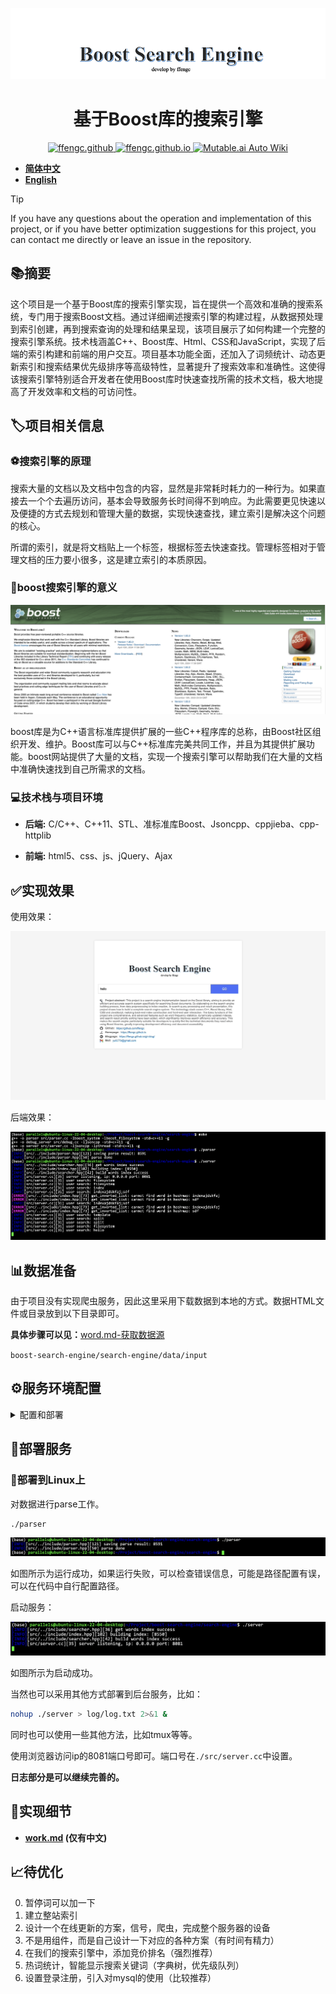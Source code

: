 ![](./assets/boost-search-engine.png)

<div align="center">

# 基于Boost库的搜索引擎

<a href="https://github.com/ffengc">
    <img src="https://img.shields.io/static/v1?label=Github&message=ffengc&color=blue" alt="ffengc.github">
</a>
<a href="https://ffengc.github.io">
    <img src="https://img.shields.io/static/v1?label=Page&message=ffengc.github.io&color=red" alt="ffengc.github.io">
</a>
<a href="https://ffengc.github.io/gh-blog/">
    <img src="https://img.shields.io/static/v1?label=Blog&message=Blog Page&color=brightgreen" alt="Mutable.ai Auto Wiki">
</a>

</div>

- **[简体中文](./README-cn.md)**
- **[English](./README.md)**

> [!TIP]
> If you have any questions about the operation and implementation of this project, or if you have better optimization suggestions for this project, you can contact me directly or leave an issue in the repository.

## 📚摘要

这个项目是一个基于Boost库的搜索引擎实现，旨在提供一个高效和准确的搜索系统，专门用于搜索Boost文档。通过详细阐述搜索引擎的构建过程，从数据预处理到索引创建，再到搜索查询的处理和结果呈现，该项目展示了如何构建一个完整的搜索引擎系统。技术栈涵盖C++、Boost库、Html、CSS和JavaScript，实现了后端的索引构建和前端的用户交互。项目基本功能全面，还加入了词频统计、动态更新索引和搜索结果优先级排序等高级特性，显著提升了搜索效率和准确性。这使得该搜索引擎特别适合开发者在使用Boost库时快速查找所需的技术文档，极大地提高了开发效率和文档的可访问性。

## 🏷️项目相关信息

### ⚽️搜索引擎的原理

搜索大量的文档以及文档中包含的内容，显然是非常耗时耗力的一种行为。如果直接去一个个去遍历访问，基本会导致服务长时间得不到响应。为此需要更见快速以及便捷的方式去规划和管理大量的数据，实现快速查找，建立索引是解决这个问题的核心。

所谓的索引，就是将文档贴上一个标签，根据标签去快速查找。管理标签相对于管理文档的压力要小很多，这是建立索引的本质原因。


### 🚙boost搜索引擎的意义

![](./assets/1.png)

boost库是为C++语言标准库提供扩展的一些C++程序库的总称，由Boost社区组织开发、维护。Boost库可以与C++标准库完美共同工作，并且为其提供扩展功能。boost网站提供了大量的文档，实现一个搜索引擎可以帮助我们在大量的文档中准确快速找到自己所需求的文档。

### 💻技术栈与项目环境

- **后端:** C/C++、C++11、STL、准标准库Boost、Jsoncpp、cppjieba、cpp-httplib

- **前端:** html5、css、js、jQuery、Ajax

## ✅实现效果

使用效果：

![](./assets/effect.gif)

后端效果：

![](./assets/20.png)

## 📊数据准备

由于项目没有实现爬虫服务，因此这里采用下载数据到本地的方式。数据HTML文件或目录放到以下目录即可。

**具体步骤可以见：**[word.md-获取数据源](./work.md#获取数据源)

`boost-search-engine/search-engine/data/input`

## ⚙️服务环境配置

<details>
  <summary>配置和部署</summary>

### 环境配置

> [!NOTE]
> 我使用的环境是：`Linux ubuntu-linux-22-04-desktop 5.15.0-113-generic #123-Ubuntu SMP Mon Jun 10 08:16:46 UTC 2024 aarch64 aarch64 aarch64 GNU/Linux`


#### Windows

**安装CMake:**
   - 下载并安装CMake：[CMake官方下载页](https://cmake.org/download/)
   - 在安装时选择"Add CMake to the system PATH for all users"或者"Add CMake to the system PATH for current user"。

**安装Visual Studio:**
   - 安装Visual Studio 2019或更高版本，确保包括C++开发工具。
   - 下载地址：[Visual Studio官方下载页](https://visualstudio.microsoft.com/downloads/)

**安装Boost库:**
   - 下载Boost：[Boost官方下载页](https://www.boost.org/users/download/)
   - 解压到一个目录，例如`C:\Libraries\boost_1_75_0`
   - 打开命令提示符，运行以下命令：
     ```
     cd C:\Libraries\boost_1_75_0
     .\bootstrap.bat
     .\b2.exe
     ```
   - 设置环境变量，将`BOOST_ROOT`设置为Boost的安装目录。

**安装jsoncpp:**
   - 最简单的方式是通过vcpkg安装：
     ```
     vcpkg install jsoncpp
     ```
   - 设置环境变量，指向vcpkg安装目录。

**配置CMake项目:**
   - 打开CMake GUI。
   - 设置源代码目录和构建目录。
   - 点击"Configure"，选择合适的Visual Studio版本。
   - 如果CMake无法找到库，手动设置路径（例如`BOOST_ROOT`）。
   - 点击"Generate"生成Visual Studio解决方案文件。

#### macOS

**安装Homebrew:**
   - 在终端执行：
     ```
     /bin/bash -c "$(curl -fsSL https://raw.githubusercontent.com/Homebrew/install/master/install.sh)"
     ```

**安装CMake和依赖库:**
   - 通过Homebrew安装CMake和其他库：
     ```
     brew install cmake boost jsoncpp
     ```

**配置CMake项目:**
   - 打开终端，转到项目目录。
   - 创建并进入构建目录：
     ```
     mkdir build && cd build
     ```
   - 运行CMake配置和构建命令：
     ```
     cmake ..
     make
     ```

#### Linux (Ubuntu, CentOS)

**安装CMake和必要的工具:**
   - Ubuntu:
     ```
     sudo apt-get update
     sudo apt-get install cmake g++ libboost-all-dev libjsoncpp-dev
     ```
   - CentOS:
     ```
     sudo yum install cmake gcc-c++ boost-devel jsoncpp-devel
     ```

**配置CMake项目:**
   - 创建一个构建目录，并进入：
     ```
     mkdir build && cd build
     ```
   - 运行CMake和make命令：
     ```
     cmake ..
     make
     ```

**也可以使用Makefile直接编译:**

```
make
```

#### 注意事项

- 确保在所有平台上路径设置正确，特别是在Windows上，可能需要手动设置一些库的路径。
- 对于不同的Linux发行版，安装命令和可用的包可能略有不同，请根据具体情况调整。
- 使用Visual Studio在Windows上构建时，确保选择正确的架构（x86或x64）以匹配库的版本。

### 安装jieba

**官方链接：**

> https://github.com/yanyiwu/cppjieba

将`cppjieba`目录链接到项目`boost-search-engine/search-engine/include`目录中。

![](./assets/16.png)

进入`cppjieba`目录

将`dict`字典库组件和`limonp`组件链接到`cppjieba`中。

![](./assets/17.png)

</details>

## 🐳部署服务

### 🐧部署到Linux上

对数据进行parse工作。

```bash
./parser
```

![](./assets/18.png)

如图所示为运行成功，如果运行失败，可以检查错误信息，可能是路径配置有误，可以在代码中自行配置路径。

启动服务：

![](./assets/19.png)

如图所示为启动成功。

当然也可以采用其他方式部署到后台服务，比如：

```sh
nohup ./server > log/log.txt 2>&1 &
```

同时也可以使用一些其他方法，比如tmux等等。

使用浏览器访问ip的8081端口号即可。端口号在`./src/server.cc`中设置。

**日志部分是可以继续完善的。**

## 💼实现细节

- **[work.md](./work.md) (仅有中文)**

## 📈待优化

0. 暂停词可以加一下
1. 建立整站索引
2. 设计一个在线更新的方案，信号，爬虫，完成整个服务器的设备
3. 不是用组件，而是自己设计一下对应的各种方案（有时间有精力）
4. 在我们的搜索引擎中，添加竞价排名（强烈推荐）
5. 热词统计，智能显示搜索关键词（字典树，优先级队列）
6. 设置登录注册，引入对mysql的使用（比较推荐）